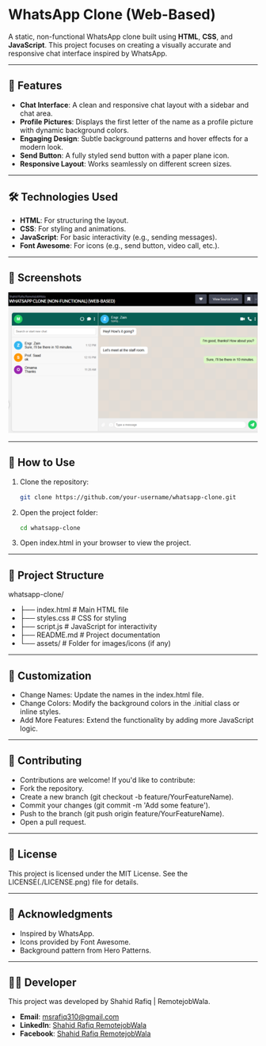 # WhatsApp Clone (Web-Based)

A static, non-functional WhatsApp clone built using **HTML**, **CSS**, and **JavaScript**. This project focuses on creating a visually accurate and responsive chat interface inspired by WhatsApp.

---

## 🚀 **Features**
- **Chat Interface**: A clean and responsive chat layout with a sidebar and chat area.
- **Profile Pictures**: Displays the first letter of the name as a profile picture with dynamic background colors.
- **Engaging Design**: Subtle background patterns and hover effects for a modern look.
- **Send Button**: A fully styled send button with a paper plane icon.
- **Responsive Layout**: Works seamlessly on different screen sizes.

---

## 🛠️ **Technologies Used**
- **HTML**: For structuring the layout.
- **CSS**: For styling and animations.
- **JavaScript**: For basic interactivity (e.g., sending messages).
- **Font Awesome**: For icons (e.g., send button, video call, etc.).

---

## 📸 **Screenshots**

![WHATSAPP-CLONE-NON-FUNCTIONAL-WEB-BASED-](./screenshot1.png)  

---

## 🎯 **How to Use**
1. Clone the repository:
   ```bash
   git clone https://github.com/your-username/whatsapp-clone.git
2. Open the project folder:
   ```bash
   cd whatsapp-clone
3. Open index.html in your browser to view the project.

---

## 🧩 **Project Structure**
whatsapp-clone/
- ├── index.html          # Main HTML file
- ├── styles.css          # CSS for styling
- ├── script.js           # JavaScript for interactivity
- ├── README.md           # Project documentation
- └── assets/             # Folder for images/icons (if any)
---

## 🔧 **Customization**
- Change Names: Update the names in the index.html file.
- Change Colors: Modify the background colors in the .initial class or inline styles.
- Add More Features: Extend the functionality by adding more JavaScript logic.

---

## 🌟 **Contributing**
- Contributions are welcome! If you'd like to contribute:
- Fork the repository.
- Create a new branch (git checkout -b feature/YourFeatureName).
- Commit your changes (git commit -m 'Add some feature').
- Push to the branch (git push origin feature/YourFeatureName).
- Open a pull request.

---

## 📄 **License**
This project is licensed under the MIT License. See the LICENSE(./LICENSE.png) file for details.

---

## 🙏 **Acknowledgments**
- Inspired by WhatsApp.
- Icons provided by Font Awesome.
- Background pattern from Hero Patterns.

---

## 👨‍💻 **Developer**
This project was developed by Shahid Rafiq | RemotejobWala.
- **Email**: [msrafiq310@gmail.com](mailto:msrafiq310@gmail.com)
- **LinkedIn**: [Shahid Rafiq RemotejobWala](https://www.linkedin.com/in/shahid-rafiq-remotejobwala)
- **Facebook**: [Shahid Rafiq RemotejobWala](https://www.facebook.com/profile.php?id=100004719165786)
